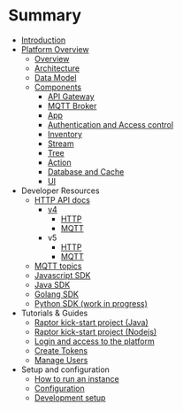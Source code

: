 # Summary

* [Introduction](README.md)
* [Platform Overview](platform-overview.md)
  * [Overview](/pages/overview/introduction.md)
  * [Architecture](/pages/overview/architecture.md)
  * [Data Model](/pages/overview/data-model.md)
  * [Components](pages/overview/components.md)
    * [API Gateway](pages/overview/components/api-gateway.md)
    * [MQTT Broker](pages/overview/components/mqtt-broker.md)
    * [App](pages/overview/components/auth.md)
    * [Authentication and Access control](/pages/overview/authentication.md)
    * [Inventory](pages/overview/components/inventory.md)
    * [Stream](pages/overview/components/stream.md)
    * [Tree](pages/overview/components/tree.md)
    * [Action](pages/overview/components/action.md)
    * [Database and Cache](pages/overview/components/database-and-cache.md)
    * [UI](pages/overview/components/ui.md)
* Developer Resources
  * [HTTP API docs](/pages/documentation/api-docs.md)
    * [v4](pages/documentation/api-docs/v4.md)
      * [HTTP](pages/documentation/api-docs/v4/http.md)
      * [MQTT](pages/documentation/api-docs/v4/mqtt.md)
    * v5
      * [HTTP](pages/documentation/api-docs/v5/http.md)
      * [MQTT](pages/documentation/api-docs/v5/mqtt.md)
  * [MQTT topics](/pages/documentation/api-docs/mqtt.md)
  * [Javascript SDK](https://github.com/raptorbox/raptorjs/blob/master/README.md)
  * [Java SDK](https://github.com/raptorbox/raptor/blob/master/raptor-sdk/README.md)
  * [Golang SDK](https://github.com/raptorbox/raptor-sdk-go.md)
  * [Python SDK \(work in progress\)](https://github.com/raptorbox/raptorpy/blob/master/README.rst)
* Tutorials & Guides
  * [Raptor kick-start project \(Java\)](https://github.com/raptorbox/raptor-tutorial)
  * [Raptor kick-start project \(Nodejs\)](https://github.com/raptorbox/raptor-tutorial-js)
  * [Login and access to the platform](/pages/documentation/tutorials/getting-started.md)
  * [Create Tokens](/pages/documentation/tutorials/create-token.md)
  * [Manage Users](/pages/documentation/tutorials/manage-users.md)
* Setup and configuration
  * [How to run an instance](/pages/documentation/getting-started.md)
  * [Configuration](/pages/documentation/configuration.md)
  * [Development setup](/pages/documentation/developers.md)

